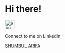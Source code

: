 # Hi there!
<a href="https://dev.to/shumbul">
  <img src="https://d2fltix0v2e0sb.cloudfront.net/dev-badge.svg" alt="Shumbul Arifa's DEV Profile" height="30" width="30">
</a>
<p> Connect to me on LinkedIn </p><div class="LI-profile-badge"  data-version="v1" data-size="medium" data-locale="en_US" data-type="horizontal" data-theme="dark" data-vanity="shumbul"><a class="LI-simple-link" href='https://in.linkedin.com/in/shumbul?trk=profile-badge'>SHUMBUL ARIFA</a></div>
